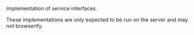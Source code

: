 Implementation of service interfaces.

These implementations are only expected to be run on the server and may not browserify.
